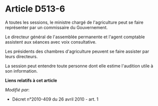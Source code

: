 # Article D513-6

A toutes les sessions, le ministre chargé de l'agriculture peut se faire représenter par un commissaire du Gouvernement. 

Le directeur général de l'assemblée permanente et l'agent comptable assistent aux séances avec voix consultative.

Les présidents des chambres d'agriculture peuvent se faire assister par leurs directeurs.

La session peut entendre toute personne dont elle estime l'audition utile à son information.

**Liens relatifs à cet article**

_Modifié par_:

  - Décret n°2010-409 du 26 avril 2010 - art. 1
